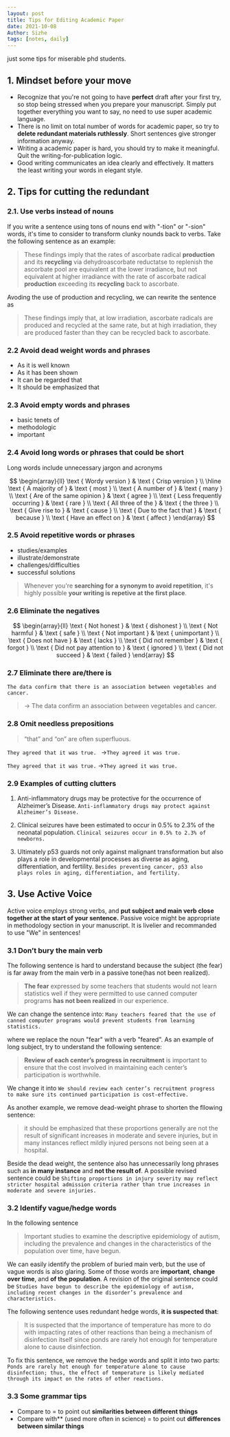 ```yaml
---
layout: post
title: Tips for Editing Academic Paper
date: 2021-10-08
Author: Sizhe
tags: [notes, daily]
---
```

just some tips for miserable phd students.<!--more-->
## 1. Mindset before your move
- Recognize that you're not going to have **perfect** draft after your first try, so stop being stressed when you prepare your manuscript. Simply put together everything you want to say, no need to use super academic language.
- There is no limit on total number of words for academic paper, so try to **delete redundant materials ruthlessly**. Short sentences give stronger information anyway.
- Writing a academic paper is hard, you should try to make it meaningful. Quit the writing-for-publication logic.
- Good writing communicates an idea clearly and effectively. It matters the least writing your words in elegant style.

## 2. Tips for cutting the redundant
### 2.1. Use verbs instead of nouns
If you write a sentence using tons of nouns end with "-tion" or "-sion" words, it's time to consider to transform clunky nounds back to verbs. Take the following sentence as an example:

>These findings imply that the rates of ascorbate radical **production** and its **recycling** via dehydroascorbate 
reductatse to replenish the ascorbate pool are equivalent at the lower irradiance, but not equivalent at higher irradiance with the rate of ascorbate radical **production** exceeding its **recycling** back to ascorbate.

Avoding the use of production and recycling, we can rewrite the sentence as
>These findings imply that, at low 
irradiation, ascorbate radicals are produced and recycled at the same rate, but at high irradiation, they are produced faster than they can be recycled back to ascorbate.

### 2.2 Avoid dead weight words and phrases 
- As it is well known
- As it has been shown
- It can be regarded that
- It should be emphasized that

### 2.3 Avoid empty words and phrases
- basic tenets of
- methodologic
- important

### 2.4 Avoid long words or phrases that could be short
Long words include unnecessary jargon and acronyms

$$
\begin{array}{ll}
\text { Wordy version } & \text { Crisp version } \\
\hline \text { A majority of } & \text { most } \\
\text { A number of } & \text { many } \\
\text { Are of the same opinion } & \text { agree } \\
\text { Less frequently occurring } & \text { rare } \\
\text { All three of the } & \text { the three } \\
\text { Give rise to } & \text { cause } \\
\text { Due to the fact that } & \text { because } \\
\text { Have an effect on } & \text { affect }
\end{array}
$$

### 2.5 Avoid repetitive words or phrases

- studies/examples
- illustrate/demonstrate
- challenges/difficulties
- successful solutions

> Whenever you're **searching for a synonym to avoid repetition**, it's highly possible **your writing is repetive at the first place**.

### 2.6 Eliminate the negatives
$$
\begin{array}{ll}
\text { Not honest } & \text { dishonest } \\
\text { Not harmful } & \text { safe } \\
\text { Not important } & \text { unimportant } \\
\text { Does not have } & \text { lacks } \\
\text { Did not remember } & \text { forgot } \\
\text { Did not pay attention to } & \text { ignored } \\
\text { Did not succeed } & \text { failed }
\end{array}
$$

### 2.7 Eliminate there are/there is
`The data confirm that there is an association between vegetables and cancer.`
>$\rightarrow$ The data confirm an association between vegetables and cancer.

### 2.8 Omit needless prepositions
>“that” and “on” are often superfluous.

`They agreed that it was true. `
$\rightarrow$`They agreed it was true.`

`They agreed that it was true.`
$\rightarrow$`They agreed it was true.`

### 2.9 Examples of cutting clutters

1. Anti-inflammatory drugs may be protective for the occurrence of Alzheimer’s Disease.
`Anti-inflammatory drugs may protect against Alzheimer’s Disease.`

2. Clinical seizures have been estimated to occur in 0.5% to 2.3% of the neonatal population.
`Clinical seizures occur in 0.5% to 2.3% of newborns.`

3. Ultimately p53 guards not only against malignant transformation but also plays a role in developmental processes as diverse as aging, differentiation, and fertility. 
`Besides preventing cancer, p53 also 
plays roles in aging, differentiation, and fertility.`

## 3. Use Active Voice
Active voice employs strong verbs, and **put subject and main verb close together at the start of your sentence.** Passive voice might be appropriate in methodology section in your manuscript. It is livelier and recommanded to use "We" in sentences!

### 3.1 Don’t bury the main verb
The following sentence is hard to understand because the subject (the fear) is far away from the main verb in a passive tone(has not been realized).
>**The fear** expressed by some teachers that students would not learn statistics well if they were permitted to use canned computer programs **has not been realized** in our experience.  

We can change the sentence into:
`Many teachers feared that the use of canned computer programs would prevent students from learning statistics.`

where we replace the noun "fear" with a verb "feared". As an example of long subject, try to understand the following sentence:
>**Review of each center’s progress in 
recruitment** is important to ensure that the cost involved in maintaining each center’s participation is worthwhile.

We change it into
`We should review each center’s recruitment progress to make sure its continued participation is cost-effective.`

As another example, we remove dead-weight phrase to shorten the fllowing sentence:
>it should be emphasized that these 
proportions generally are not the result of significant increases in moderate and severe injuries, but in many instances reflect mildly injured persons not being seen at a hospital.

Beside the dead weight, the sentence also has unnecessarily long phrases such as **in many instance** and **not the result of**. A possible revised sentence could be
`Shifting proportions in injury severity may reflect stricter hospital admission criteria rather than true increases in moderate and severe injuries.`

### 3.2 Identify vague/hedge words
In the following sentence
>Important studies to examine the descriptive epidemiology of autism, including the prevalence and changes in the characteristics of the population over time, have begun. 

We can easily identify the problem of buried main verb, but the use of vague words is also glaring. Some of those words are **important**, **change over time**, and **of the population**. A revision of the original sentence could be
`Studies have begun to describe the epidemiology of autism, including recent changes in the disorder’s prevalence and characteristics. `

The following sentence uses redundant hedge words, **it is suspected that**:
>It is suspected that the importance of temperature has more to do with impacting rates of other reactions than being a mechanism of disinfection itself since ponds are rarely hot enough for temperature alone to cause disinfection. 

To fix this sentence, we remove the hedge words and split it into two parts:
`Ponds are rarely hot enough for temperature alone to cause disinfection; thus, the effect of temperature is likely mediated through its impact on the rates of other reactions. `

### 3.3 Some grammar tips
- Compare to $=$ to point out **similarities between different things**
- Compare with** (used more often in science) = to point out **differences between similar things**